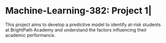 # Machine-Learning-382: Project 1|
This project aims to develop a predictive model to identify at-risk students at BrightPath Academy and understand the factors influencing their academic performance.
